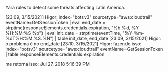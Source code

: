 Yara rules to detect some threats affecting Latin America.


[23:09, 3/15/2021] Higor: index="botsv3" sourcetype="aws:cloudtrail" eventName=GetSessionToken
| eval end_date = strptime(responseElements.credentials.expiration, "%b %d, %Y %H:%M:%S %p")
| eval init_date = strptime(eventTime, "%Y-%m-%dT%H:%M:%S.%N") 
| table init_date, end_date
[23:09, 3/15/2021] Higor: o problema é no end_date
[23:10, 3/15/2021] Higor: fazendo isso:
index="botsv3" sourcetype="aws:cloudtrail" eventName=GetSessionToken
| table responseElements.credentials.expiration

me retorna isso:
Jul 27, 2018 5:16:39 PM
